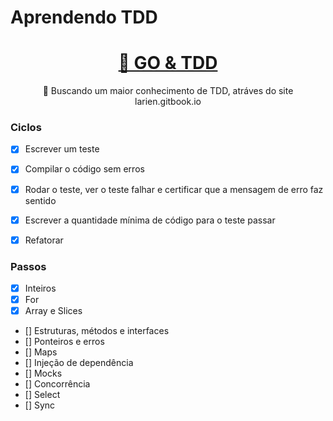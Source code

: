 # Aprendendo TDD
<h1 align="center">
    <a href="https://larien.gitbook.io/">🔗 GO & TDD</a>
</h1>
<p align="center">🚀 Buscando um maior conhecimento de TDD, atráves do site larien.gitbook.io</p>

### Ciclos

- [x] Escrever um teste
- [x] Compilar o código sem erros
- [x] Rodar o teste, ver o teste falhar e certificar que a mensagem de erro faz sentido
- [x] Escrever a quantidade mínima de código para o teste passar
- [x] Refatorar


### Passos

- [x] Inteiros
- [x] For
- [x] Array e Slices
- [] Estruturas, métodos e interfaces
- [] Ponteiros e erros
- [] Maps
- [] Injeção de dependência
- [] Mocks
- [] Concorrência
- [] Select
- [] Sync